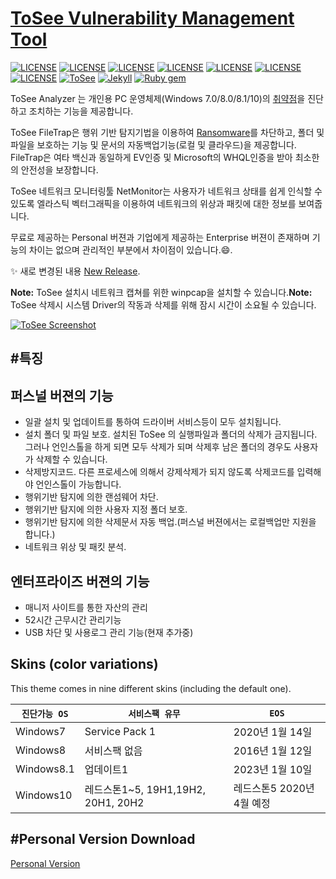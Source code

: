 [ToSee Vulnerability Management Tool](https://tosee.isecurekr.com/)
===================================================================

[![LICENSE](https://img.shields.io/badge/Personal_Version_license-freeware-lightgrey.svg)](https://tosee.isecurekr.com/) [![LICENSE](https://img.shields.io/badge/ICS-freeware-brightgreen)](http://www.overbyte.eu/frame_index.html) [![LICENSE](https://img.shields.io/badge/OpenSSL-OpenSSL-brightgreen)](https://www.openssl.org/source/license-openssl-ssleay.txt) [![LICENSE](https://img.shields.io/badge/VirtualTreeview-MIT1.1-blue)](http://www.soft-gems.net/index.php/controls/virtual-treeview) [![LICENSE](https://img.shields.io/badge/OnGuardVCL-MIT1.1-blue)](https://github.com/TurboPack/OnGuard-VCL) [![LICENSE](https://img.shields.io/badge/ProjectJEDI-MPL.1-blue)](https://github.com/TurboPack/OnGuard-VCL) [![LICENSE](https://img.shields.io/badge/WinPcap-WinPcap-blue)](https://www.winpcap.org/misc/copyright.htm) [![ToSee](https://img.shields.io/badge/ToSee-v2.0.0-orange)](https://tosee.isecurekr.com/) [![Jekyll](https://img.shields.io/badge/jekyll-%3E%3D%203.6-blue.svg)](https://jekyllrb.com/) [![Ruby gem](https://img.shields.io/gem/v/minimal-mistakes-jekyll.svg)](https://rubygems.org/gems/minimal-mistakes-jekyll)

ToSee Analyzer 는 개인용 PC 운영체제(Windows 7.0/8.0/8.1/10)의 [취약점](vulnerability.md)을 진단하고 조치하는 기능을 제공합니다.

ToSee FileTrap은 행위 기반 탐지기법을 이용하여 [Ransomware](ransomware.md)를 차단하고, 폴더 및 파일을 보호하는 기능 및 문서의 자동백업기능(로컬 및 클라우드)을 제공합니다. FileTrap은 여타 백신과 동일하게 EV인증 및 Microsoft의 WHQL인증을 받아 최소한의 안전성을 보장합니다.

ToSee 네트워크 모니터링툴 NetMonitor는 사용자가 네트워크 상태를 쉽게 인식할 수 있도록 엘라스틱 벡터그래픽을 이용하여 네트워크의 위상과 패킷에 대한 정보를 보여줍니다.

무료로 제공하는 Personal 버젼과 기업에게 제공하는 Enterprise 버젼이 존재하며 기능의 차이는 없으며 관리적인 부분에서 차이점이 있습니다.:smile:.

:sparkles: 새로 변경된 내용 [New Release](CHANGELOG.md).

**Note:** ToSee 설치시 네트워크 캡쳐를 위한 winpcap을 설치할 수 있습니다.**Note:** ToSee 삭제시 시스템 Driver의 작동과 삭제를 위해 잠시 시간이 소요될 수 있습니다.

[![ToSee Screenshot](tosee_screenshot.png)](https://www.isecurekr.com)

#특징
-----

퍼스널 버젼의 기능
------------------

-	일괄 설치 및 업데이트를 통하여 드라이버 서비스등이 모두 설치됩니다.
-	설치 폴더 및 파일 보호. 설치된 ToSee 의 실행파일과 폴더의 삭제가 금지됩니다. 그러나 언인스톨을 하게 되면 모두 삭제가 되며 삭제후 남은 폴더의 경우도 사용자가 삭제할 수 있습니다.
-	삭제방지코드. 다른 프로세스에 의해서 강제삭제가 되지 않도록 삭제코드를 입력해야 언인스톨이 가능합니다.
-	행위기반 탐지에 의한 랜섬웨어 차단.
-	행위기반 탐지에 의한 사용자 지정 폴더 보호.
-	행위기반 탐지에 의한 삭제문서 자동 백업.(퍼스널 버젼에서는 로컬백업만 지원을 합니다.)
-	네트워크 위상 및 패킷 분석.

엔터프라이즈 버젼의 기능
------------------------

-	매니저 사이트를 통한 자산의 관리
-	52시간 근무시간 관리기능
-	USB 차단 및 사용로그 관리 기능(현재 추가중)

Skins (color variations)
------------------------

This theme comes in nine different skins (including the default one).

| `진단가능 OS` | `서비스팩 유무`                    | `EOS`                     |
|---------------|------------------------------------|---------------------------|
| Windows7      | Service Pack 1                     | 2020년 1월 14일           |
| Windows8      | 서비스팩 없음                      | 2016년 1월 12일           |
| Windows8.1    | 업데이트1                          | 2023년 1월 10일           |
| Windows10     | 레드스톤1~5, 19H1,19H2, 20H1, 20H2 | 레드스톤5 2020년 4월 예정 |

#Personal Version Download
--------------------------

[Personal Version](https://tosee.makesecu.com/down/2019-12-30_Setup_ToSee2018_personal.exe)
